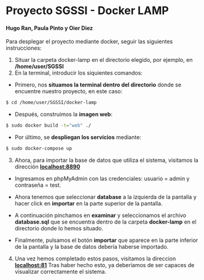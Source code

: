 # Proyecto SGSSI - Docker LAMP

#### Hugo Ran, Paula Pinto y Oier Diez

Para desplegar el proyecto mediante docker, seguir las siguientes instrucciones:
1. Situar la carpeta docker-lamp en el directorio elegido, por ejemplo, en __/home/user/SGSSI__
2. En la terminal, introducir los siquientes comandos:

- Primero, nos __situamos la terminal dentro del directorio__ donde se encuentre nuestro proyecto, en este caso:
```bash
$ cd /home/user/SGSSI/docker-lamp
```
- Después, construimos la __imagen web__:
```bash
$ sudo docker build -t="web" ./
```
- Por último, se __despliegan los servicios__ mediante:
```bash
$ sudo docker-compose up
```
3. Ahora, para importar la base de datos que utiliza el sistema, visitamos la dirección __[localhost:8890](http://localhost:8890/)__

- Ingresamos en phpMyAdmin con las credenciales: usuario = admin y contraseña = test.

- Ahora tenemos que seleccionar __database__ a la izquierda de la pantalla y hacer click en __importar__ en la parte superior de la pantalla.

- A continuación pinchamos en __examinar__ y seleccionamos el archivo __database.sql__ que se encuentra dentro de la carpeta __docker-lamp__ en el directorio donde lo hemos situado.

- Finalmente, pulsamos el botón __importar__ que aparece en la parte inferior de la pantalla y la base de datos debería haberse importado.

4. Una vez hemos completado estos pasos, visitamos la direccion __[localhost:81](http://localhost:81)__
Tras haber hecho esto, ya deberiamos de ser capaces de visualizar correctamente el sistema.